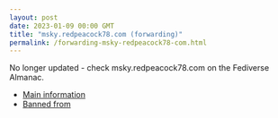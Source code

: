 ```yaml
---
layout: post
date: 2023-01-09 00:00 GMT
title: "msky.redpeacock78.com (forwarding)"
permalink: /forwarding-msky-redpeacock78-com.html
---
```


No longer updated - check msky.redpeacock78.com on the Fediverse Almanac.

* [Main information](https://www.fediversealmanac.com/api/v1/instances/msky.redpeacock78.com)
* [Banned from](https://www.fediversealmanac.com/api/v1/instances/msky.redpeacock78.com/banned_from)

